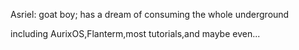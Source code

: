 Asriel: goat boy; has a dream of consuming the whole underground

including AurixOS,Flanterm,most tutorials,and maybe even...

